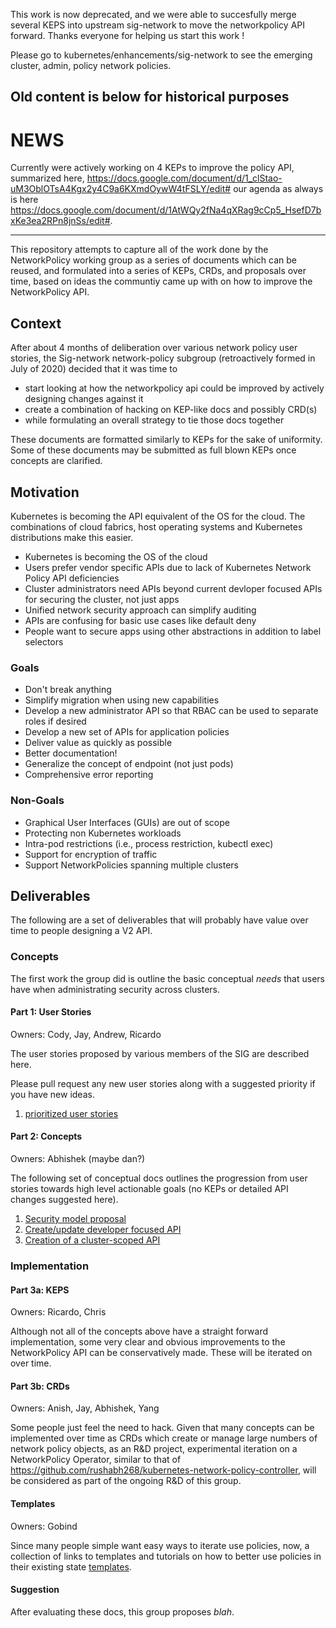 This work is now deprecated, and we were able to succesfully merge several KEPS into upstream sig-network to
move the networkpolicy API forward.  Thanks everyone for helping us start this work !

Please go to kubernetes/enhancements/sig-network to see the emerging cluster, admin, policy network policies.


Old content is below for historical purposes
--------------------------------------------

# NEWS

Currently were actively working on 4 KEPs to improve the 
policy API, summarized here, https://docs.google.com/document/d/1_clStao-uM3OblOTsA4Kgx2y4C9a6KXmdOywW4tFSLY/edit#
our agenda as always is here https://docs.google.com/document/d/1AtWQy2fNa4qXRag9cCp5_HsefD7bxKe3ea2RPn8jnSs/edit#. 


----------------------------

This repository attempts to capture all of the work done by the NetworkPolicy working group as a series of documents which
can be reused, and formulated into a series of KEPs, CRDs, and proposals over time, based on ideas the communtiy came up with on how to improve the NetworkPolicy API.

## Context

After about 4 months of deliberation over various network policy user stories, the Sig-network network-policy subgroup (retroactively formed in July of 2020) decided that it was time to

- start looking at how the networkpolicy api could be improved by actively designing changes against it
- create a combination of hacking on KEP-like docs and possibly CRD(s)
- while formulating an overall strategy to tie those docs together

These documents are formatted similarly to KEPs for the sake of uniformity.  Some of these documents may be submitted as full blown KEPs once concepts are clarified.

## Motivation

Kubernetes is becoming the API equivalent of the OS for the cloud. The
combinations of cloud fabrics, host operating systems and Kubernetes
distributions make this easier.


- Kubernetes is becoming the OS of the cloud
- Users prefer vendor specific APIs due to lack of Kubernetes Network Policy API
  deficiencies
- Cluster administrators need APIs beyond current devloper focused APIs for securing the cluster, not just apps
- Unified network security approach can simplify auditing
- APIs are confusing for basic use cases like default deny
- People want to secure apps using other abstractions in addition to label selectors

### Goals



- Don't break anything
- Simplify migration when using new capabilities
- Develop a new administrator API so that RBAC can be used to separate roles if desired
- Develop a new set of APIs for application policies
- Deliver value as quickly as possible
- Better documentation!
- Generalize the concept of endpoint (not just pods)
- Comprehensive error reporting

### Non-Goals

- Graphical User Interfaces (GUIs) are out of scope
- Protecting non Kubernetes workloads
- Intra-pod restrictions (i.e., process restriction, kubectl exec)
- Support for encryption of traffic
- Support NetworkPolicies spanning multiple clusters

## Deliverables

The following are a set of deliverables that will probably have value over time to people designing a V2 API.

### Concepts

The first work the group did is outline the basic conceptual *needs* that users have when administrating
security across clusters.

#### Part 1: User Stories

Owners: Cody, Jay, Andrew, Ricardo

The user stories proposed by various members of the SIG are described here.

Please pull request any new user stories along with a suggested priority if you have new ideas.

1) [prioritized user stories](p0_user_stories.md)

#### Part 2: Concepts

Owners: Abhishek (maybe dan?)

The following set of conceptual docs outlines the progression from user stories towards
high level actionable goals (no KEPs or detailed API changes suggested here).

1) [Security model proposal](proposals/1_model.md)
2) [Create/update developer focused API](proposals/1_dev_scoped.md)
3) [Creation of a cluster-scoped API](proposals/1_cluster_scoped.md)

### Implementation

#### Part 3a: KEPS

Owners: Ricardo, Chris

Although not all of the concepts above have a straight forward implementation, some very clear and obvious improvements to the NetworkPolicy API can be conservatively made.  These will be iterated on over time.

<TODO>

#### Part 3b: CRDs

Owners: Anish, Jay, Abhishek, Yang

Some people just feel the need to hack.  Given that many concepts can be implemented over time as CRDs which create or manage large numbers of network policy objects, as an R&D project, experimental iteration on a NetworkPolicy Operator, similar to that of https://github.com/rushabh268/kubernetes-network-policy-controller, will be considered as part of the ongoing R&D of this group.

<TODO>

#### Templates

Owners: Gobind

Since many people simple want easy ways to iterate use policies, now, a collection of links to templates and tutorials on how to better use policies in their existing state [templates](templates.md).

#### Suggestion

After evaluating these docs, this group proposes *blah*.
